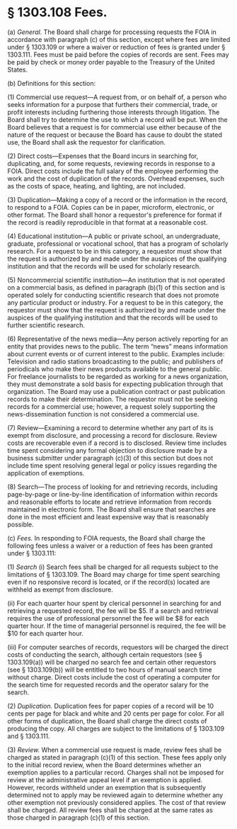 # § 1303.108   Fees.

(a) *General.* The Board shall charge for processing requests the FOIA in accordance with paragraph (c) of this section, except where fees are limited under § 1303.109 or where a waiver or reduction of fees is granted under § 1303.111. Fees must be paid before the copies of records are sent. Fees may be paid by check or money order payable to the Treasury of the United States.


(b) Definitions for this section:


(1) Commercial use request—A request from, or on behalf of, a person who seeks information for a purpose that furthers their commercial, trade, or profit interests including furthering those interests through litigation. The Board shall try to determine the use to which a record will be put. When the Board believes that a request is for commercial use either because of the nature of the request or because the Board has cause to doubt the stated use, the Board shall ask the requestor for clarification.


(2) Direct costs—Expenses that the Board incurs in searching for, duplicating, and, for some requests, reviewing records in response to a FOIA. Direct costs include the full salary of the employee performing the work and the cost of duplication of the records. Overhead expenses, such as the costs of space, heating, and lighting, are not included.


(3) Duplication—Making a copy of a record or the information in the record, to respond to a FOIA. Copies can be in paper, microform, electronic, or other format. The Board shall honor a requestor's preference for format if the record is readily reproducible in that format at a reasonable cost.


(4) Educational institution—A public or private school, an undergraduate, graduate, professional or vocational school, that has a program of scholarly research. For a request to be in this category, a requestor must show that the request is authorized by and made under the auspices of the qualifying institution and that the records will be used for scholarly research.


(5) Noncommercial scientific institution—An institution that is not operated on a commercial basis, as defined in paragraph (b)(1) of this section and is operated solely for conducting scientific research that does not promote any particular product or industry. For a request to be in this category, the requestor must show that the request is authorized by and made under the auspices of the qualifying institution and that the records will be used to further scientific research.


(6) Representative of the news media—Any person actively reporting for an entity that provides news to the public. The term “news” means information about current events or of current interest to the public. Examples include: Television and radio stations broadcasting to the public; and publishers of periodicals who make their news products available to the general public. For freelance journalists to be regarded as working for a news organization, they must demonstrate a sold basis for expecting publication through that organization. The Board may use a publication contract or past publication records to make their determination. The requestor must not be seeking records for a commercial use; however, a request solely supporting the news-dissemination function is not considered a commercial use.


(7) Review—Examining a record to determine whether any part of its is exempt from disclosure, and processing a record for disclosure. Review costs are recoverable even if a record is to disclosed. Review time includes time spent considering any formal objection to disclosure made by a business submitter under paragraph (c)(3) of this section but does not include time spent resolving general legal or policy issues regarding the application of exemptions.


(8) Search—The process of looking for and retrieving records, including page-by-page or line-by-line identification of information within records and reasonable efforts to locate and retrieve information from records maintained in electronic form. The Board shall ensure that searches are done in the most efficient and least expensive way that is reasonably possible.


(c) *Fees.* In responding to FOIA requests, the Board shall charge the following fees unless a waiver or a reduction of fees has been granted under § 1303.111:


(1) *Search* (i) Search fees shall be charged for all requests subject to the limitations of § 1303.109. The Board may charge for time spent searching even if no responsive record is located, or if the record(s) located are withheld as exempt from disclosure.


(ii) For each quarter hour spent by clerical personnel in searching for and retrieving a requested record, the fee will be $5. If a search and retrieval requires the use of professional personnel the fee will be $8 for each quarter hour. If the time of managerial personnel is required, the fee will be $10 for each quarter hour.


(iii) For computer searches of records, requestors will be charged the direct costs of conducting the search, although certain requestors (see § 1303.109(a)) will be charged no search fee and certain other requestors (see § 1303.109(b)) will be entitled to two hours of manual search time without charge. Direct costs include the cost of operating a computer for the search time for requested records and the operator salary for the search.


(2) *Duplication.* Duplication fees for paper copies of a record will be 10 cents per page for black and white and 20 cents per page for color. For all other forms of duplication, the Board shall charge the direct costs of producing the copy. All charges are subject to the limitations of § 1303.109 and § 1303.111.


(3) *Review.* When a commercial use request is made, review fees shall be charged as stated in paragraph (c)(1) of this section. These fees apply only to the initial record review, when the Board determines whether an exemption applies to a particular record. Charges shall not be imposed for review at the administrative appeal level if an exemption is applied. However, records withheld under an exemption that is subsequently determined not to apply may be reviewed again to determine whether any other exemption not previously considered applies. The cost of that review shall be charged. All review fees shall be charged at the same rates as those charged in paragraph (c)(1) of this section.




